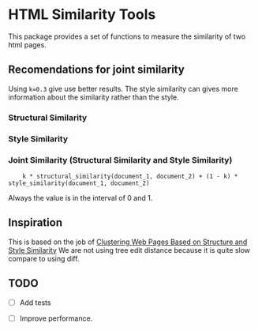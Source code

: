 # HTML Similarity Tools

This package provides a set of functions to measure the similarity of two html pages.


## Recomendations for joint similarity

Using `k=0.3` give use better results. The style similarity can gives more information 
about the similarity rather than the style.


### Structural Similarity


### Style Similarity


### Joint Similarity (Structural Similarity and Style Similarity)

```
    k * structural_similarity(document_1, document_2) + (1 - k) * style_similarity(document_1, document_2)
```

Always the value is in the interval of 0 and 1.


## Inspiration

This is based on the job of [Clustering Web Pages Based on Structure and Style Similarity](http://ieeexplore.ieee.org/document/7785739/)
We are not using tree edit distance because it is quite slow compare to using diff.

## TODO

* [ ] Add tests
* [ ] Improve performance.

